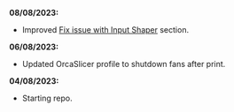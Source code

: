 **08/08/2023:**
- Improved [Fix issue with Input Shaper](https://github.com/Guilouz/Creality-K1-and-K1-Max/wiki/Fix-issue-with-Input-Shaper) section.

**06/08/2023:**
  - Updated OrcaSlicer profile to shutdown fans after print.

**04/08/2023:**
  - Starting repo.